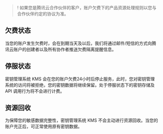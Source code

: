 >! 如果您是腾讯云合作伙伴的客户，账户欠费下的产品资源处理规则以您与合作伙伴约定的协议为准。

## 欠费状态
当您的账户发生欠费时，会在到期当天及以后，我们将通过邮件/短信的方式向腾讯云账户的创建者以及所有协作者推送欠费隔离提醒信息。

## 停服状态
密钥管理系统 KMS 会在您的账户欠费24小时后停止服务，此时，您对密钥管理系统的访问将被拒绝，您的密钥数据将继续保留。处于停服状态下的密钥存储及 API 调用行为将不会进行计费。

## 资源回收
为保障您的敏感数据完整性，密钥管理系统 KMS 不会主动进行资源回收。当您的账户充正后，可正常使用原有密钥数据。



